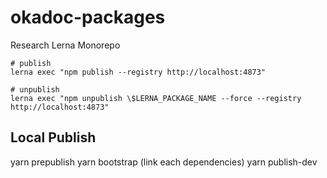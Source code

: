 # okadoc-packages
Research Lerna Monorepo

```
# publish
lerna exec "npm publish --registry http://localhost:4873"

# unpublish
lerna exec "npm unpublish \$LERNA_PACKAGE_NAME --force --registry http://localhost:4873"
```

## Local Publish
yarn prepublish
yarn bootstrap (link each dependencies)
yarn publish-dev